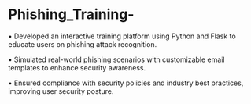 # Phishing_Training-

• Developed an interactive training platform using Python and Flask to educate users on phishing attack recognition.

• Simulated real-world phishing scenarios with customizable email templates to enhance security awareness.

• Ensured compliance with security policies and industry best practices, improving user security posture.
